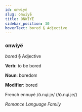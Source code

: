 ```yaml
---
id: onwiyë
slug: onwiyë
title: ONWİYË
sidebar_position: 30
hoverText: bored § Adjective
---
```


### onwiyë

*bored* **§** Adjective

**Verb**: to be bored

**Noun**: boredom

**Modifier**: bored

French ennuyé /ɑ̃.nɥi.je/ (/ɒ̃.nɥi.je/)

*Romance Language Family*